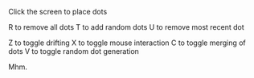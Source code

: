 Click the screen to place dots

R to remove all dots
T to add random dots
U to remove most recent dot

Z to toggle drifting
X to toggle mouse interaction
C to toggle merging of dots
V to toggle random dot generation

Mhm.
